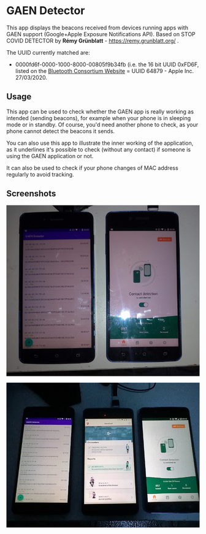 # GAEN Detector

This app displays the beacons received from devices running apps with GAEN support (Google+Apple Exposure Notifications API). Based on STOP COVID DETECTOR by **Rémy Grünblatt** - https://remy.grunblatt.org/ . 

The UUID currently matched are:

- 0000fd6f-0000-1000-8000-00805f9b34fb (i.e. the 16 bit UUID 0xFD6F, listed on the [Bluetooth Consortium Website](https://www.bluetooth.com/specifications/assigned-numbers/16-bit-uuids-for-members/) = UUID 64879 - Apple Inc. 27/03/2020.


## Usage

This app can be used to check whether the GAEN app is really working as intended (sending beacons), for example when your phone is in sleeping mode or in standby. Of course, you'd need another phone to check, as your phone cannot detect the beacons it sends.

You can also use this app to illustrate the inner working of the application, as it underlines it's possible to check (without any contact) if someone is using the GAEN application or not.

It can also be used to check if your phone changes of MAC address regularly to avoid tracking.

## Screenshots

![](photo1.jpg)

![](photo2.jpg)
